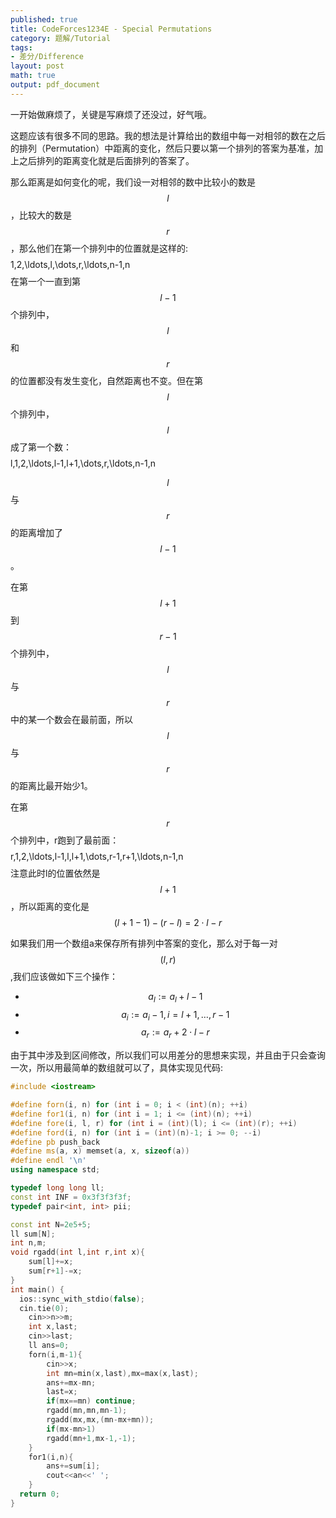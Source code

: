 ```yaml
---
published: true
title: CodeForces1234E - Special Permutations
category: 题解/Tutorial
tags: 
- 差分/Difference
layout: post
math: true
output: pdf_document
---
```


一开始做麻烦了，关键是写麻烦了还没过，好气哦。

<!-- more -->

这题应该有很多不同的思路。我的想法是计算给出的数组中每一对相邻的数在之后的排列（Permutation）中距离的变化，然后只要以第一个排列的答案为基准，加上之后排列的距离变化就是后面排列的答案了。

那么距离是如何变化的呢，我们设一对相邻的数中比较小的数是$$l$$，比较大的数是 $$r$$，那么他们在第一个排列中的位置就是这样的:
$$$$1,2,\ldots,l,\dots,r,\ldots,n-1,n$$$$
在第一个一直到第$$l-1$$个排列中，$$l$$和$$r$$的位置都没有发生变化，自然距离也不变。但在第$$l$$个排列中，$$l$$成了第一个数：
$$$$l,1,2,\ldots,l-1,l+1,\dots,r,\ldots,n-1,n$$$$

$$l$$与$$r$$的距离增加了$$l-1$$。

在第$$l+1$$到$$r-1$$个排列中，$$l$$与$$r$$中的某一个数会在最前面，所以$$l$$与$$r$$的距离比最开始少1。

在第$$r$$个排列中，r跑到了最前面：
$$$$r,1,2,\ldots,l-1,l,l+1,\dots,r-1,r+1,\ldots,n-1,n$$$$
注意此时l的位置依然是$$l+1$$，所以距离的变化是$$(l+1-1)-(r-l)=2\cdot l-r$$

如果我们用一个数组a来保存所有排列中答案的变化，那么对于每一对$$(l,r)$$,我们应该做如下三个操作：
* $$a_l := a_l+l-1$$
* $$a_i:= a_i-1,i=l+1,\ldots,r-1$$
* $$a_r:= a_r +2\cdot l-r$$

由于其中涉及到区间修改，所以我们可以用差分的思想来实现，并且由于只会查询一次，所以用最简单的数组就可以了，具体实现见代码:

```cpp
#include <iostream>

#define forn(i, n) for (int i = 0; i < (int)(n); ++i)
#define for1(i, n) for (int i = 1; i <= (int)(n); ++i)
#define fore(i, l, r) for (int i = (int)(l); i <= (int)(r); ++i)
#define ford(i, n) for (int i = (int)(n)-1; i >= 0; --i)
#define pb push_back
#define ms(a, x) memset(a, x, sizeof(a))
#define endl '\n'
using namespace std;

typedef long long ll;
const int INF = 0x3f3f3f3f;
typedef pair<int, int> pii;

const int N=2e5+5;
ll sum[N];
int n,m;
void rgadd(int l,int r,int x){
    sum[l]+=x;
    sum[r+1]-=x;
}
int main() {
  ios::sync_with_stdio(false);
  cin.tie(0);
    cin>>n>>m;
    int x,last;
    cin>>last;
    ll ans=0;
    forn(i,m-1){
        cin>>x;
        int mn=min(x,last),mx=max(x,last);
        ans+=mx-mn;
        last=x;
        if(mx==mn) continue;
        rgadd(mn,mn,mn-1);
        rgadd(mx,mx,(mn-mx+mn));
        if(mx-mn>1)
        rgadd(mn+1,mx-1,-1);
    }
    for1(i,n){
        ans+=sum[i];
        cout<<an<<' ';
    }
  return 0;
}
```